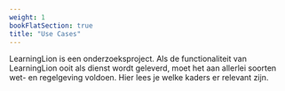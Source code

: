 ```yaml
---
weight: 1
bookFlatSection: true
title: "Use Cases"
---
```


LearningLion is een onderzoeksproject. Als de functionaliteit van LearningLion ooit als dienst wordt geleverd, moet het aan allerlei soorten wet- en regelgeving voldoen. Hier lees je welke kaders er relevant zijn.
